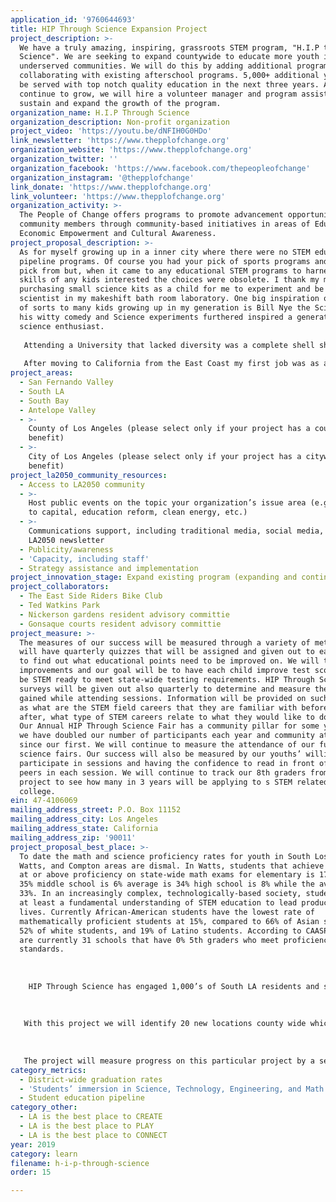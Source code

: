 ```yaml
---
application_id: '9760644693'
title: HIP Through Science Expansion Project
project_description: >-
  We have a truly amazing, inspiring, grassroots STEM program, "H.I.P through
  Science". We are seeking to expand countywide to educate more youth in
  underserved communities. We will do this by adding additional programming and
  collaborating with existing afterschool programs. 5,000+ additional youth will
  be served with top notch quality education in the next three years. As we
  continue to grow, we will hire a volunteer manager and program assistant to
  sustain and expand the growth of the program.
organization_name: H.I.P Through Science
organization_description: Non-profit organization
project_video: 'https://youtu.be/dNFIH0G0HDo'
link_newsletter: 'https://www.thepplofchange.org'
organization_website: 'https://www.thepplofchange.org'
organization_twitter: ''
organization_facebook: 'https://www.facebook.com/thepeopleofchange'
organization_instagram: '@thepplofchange'
link_donate: 'https://www.thepplofchange.org'
link_volunteer: 'https://www.thepplofchange.org'
organization_activity: >-
  The People of Change offers programs to promote advancement opportunities for
  community members through community-based initiatives in areas of Education
  Economic Empowerment and Cultural Awareness.
project_proposal_description: >-
  As for myself growing up in a inner city where there were no STEM educational
  pipeline programs. Of course you had your pick of sports programs and teams to
  pick from but, when it came to any educational STEM programs to harness the
  skills of any kids interested the choices were obsolete. I thank my mother for
  purchasing small science kits as a child for me to experiment and be a mad
  scientist in my makeshift bath room laboratory. One big inspiration or mentor
  of sorts to many kids growing up in my generation is Bill Nye the Science guy
  his witty comedy and Science experiments furthered inspired a generation of
  science enthusiast. 
   
   Attending a University that lacked diversity was a complete shell shock especially when it came to STEM classes, being in classes with people from cultures I've only seen on tv was quite the experience. It became a burden when in our STEM labs (As a pre-med then geology then major at the time) no one wanted to partner up with me even in some instances some would triple up with a duo instead of partnering with me often times I'd partner with the professor or do a lab by myself. I ended switching after 3 years out of the STEM field major as a whole and graduated with African American Studies and Sociology.
   
   After moving to California from the East Coast my first job was as a Community Organizer in South LA (SPA 6) as a grassroots organizer for 3 years I noticed one of the obvious figures in poverty was education and lack of programs that provide quality relatable education. I started a small pilot STEM program watts which was well received and it allowed me to see first hand just how bad the educational problem is the community I was serving. I reached out to a few other local community leaders and we started a non profit focused on education, income, cultural awareness and health. This is where HIP Through Science was birthed. Out of the need for quality relatable STEM education in South LA, since its inception we have served the community and are inspiring 1,000's yearly. We will continue to upgrade our methods and tools and we hope that with your help we can deliver to and help cater to the children that wasn't to learn STEM!
project_areas:
  - San Fernando Valley
  - South LA
  - South Bay
  - Antelope Valley
  - >-
    County of Los Angeles (please select only if your project has a countywide
    benefit)
  - >-
    City of Los Angeles (please select only if your project has a citywide
    benefit)
project_la2050_community_resources:
  - Access to LA2050 community
  - >-
    Host public events on the topic your organization’s issue area (e.g. access
    to capital, education reform, clean energy, etc.) 
  - >-
    Communications support, including traditional media, social media, and
    LA2050 newsletter
  - Publicity/awareness
  - 'Capacity, including staff'
  - Strategy assistance and implementation
project_innovation_stage: Expand existing program (expanding and continuing ongoing successful projects)
project_collaborators:
  - The East Side Riders Bike Club
  - Ted Watkins Park
  - Nickerson gardens resident advisory committie
  - Gonsaque courts resident advisory committie
project_measure: >-
  The measures of our success will be measured through a variety of methods. We
  will have quarterly quizzes that will be assigned and given out to each site
  to find out what educational points need to be improved on. We will track the
  improvements and our goal will be to have each child improve test scores and
  be STEM ready to meet state-wide testing requirements. HIP Through Science
  surveys will be given out also quarterly to determine and measure the interest
  gained while attending sessions. Information will be provided on such topics
  as what are the STEM field careers that they are familiar with before and
  after, what type of STEM careers relate to what they would like to do in life.
  Our Annual HIP Through Science Fair has a community pillar for some years now;
  we have doubled our number of participants each year and community attendance
  since our first. We will continue to measure the attendance of our future
  science fairs. Our success will also be measured by our youths’ willingness to
  participate in sessions and having the confidence to read in front of other
  peers in each session. We will continue to track our 8th graders from this
  project to see how many in 3 years will be applying to s STEM related major in
  college.
ein: 47-4106069
mailing_address_street: P.O. Box 11152
mailing_address_city: Los Angeles
mailing_address_state: California
mailing_address_zip: '90011'
project_proposal_best_place: >-
  To date the math and science proficiency rates for youth in South Los Angeles,
  Watts, and Compton areas are dismal. In Watts, students that achieve a score
  at or above proficiency on state-wide math exams for elementary is 17% average
  35% middle school is 6% average is 34% high school is 8% while the average is
  33%. In an increasingly complex, technologically-based society, students need
  at least a fundamental understanding of STEM education to lead productive
  lives. Currently African-American students have the lowest rate of
  mathematically proficient students at 15%, compared to 66% of Asian students,
  52% of white students, and 19% of Latino students. According to CAASPP there
  are currently 31 schools that have 0% 5th graders who meet proficiency
  standards.
   
   
   
    HIP Through Science has engaged 1,000’s of South LA residents and students with your support we will continue to provide STEM education through community education events, Annual Science Fairs, and on-going weekly and summer HIP Through Science sessions. The time for positive change is now. We need additional funding and resources to build on this strong foundation. The HIP Through Science program can continue creating relatable education platforms for the children of South Los Angeles with your help.
   
   
   
   With this project we will identify 20 new locations county wide which qualify as low income and under represented and will partner with local afterschool and summer programs. Locations will provide space to learn and children, We will provide the structured STEM learning tools. Each site will meet twice a week for an hour and classes will include special guest, hands on teaching and a safe fun learning environment.
   
   
   
   The project will measure progress on this particular project by a series or select focus groups beginning and end of project. We will have progress surveys, end of session exams and subject quizzes. Also our annual pinnacle event the HIP Through Science fair will be used as a measurable tool by way of new ideas and new participation from local community students we've had some amazing ones in the pastvz.
category_metrics:
  - District-wide graduation rates
  - 'Students’ immersion in Science, Technology, Engineering, and Math content'
  - Student education pipeline
category_other:
  - LA is the best place to CREATE
  - LA is the best place to PLAY
  - LA is the best place to CONNECT
year: 2019
category: learn
filename: h-i-p-through-science
order: 15

---
```

